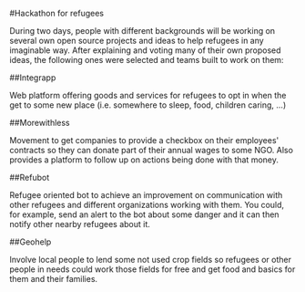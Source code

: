 #Hackathon for refugees

During two days, people with different backgrounds will be working on several own open source projects and ideas to help refugees in any imaginable way.
After explaining and voting many of their own proposed ideas, the following ones were selected and teams built to work on them:

##Integrapp

Web platform offering goods and services for refugees to opt in when the get to some new place (i.e. somewhere to sleep, food, children caring, ...)

##Morewithless

Movement to get companies to provide a checkbox on their employees' contracts so they can donate part of their annual wages to some NGO. Also provides a platform to follow up on actions being done with that money.

##Refubot

Refugee oriented bot to achieve an improvement on communication with other refugees and different organizations working with them. You could, for example, send an alert to the bot about some danger and it can then notify other nearby refugees about it.

##Geohelp

Involve local people to lend some not used crop fields so refugees or other people in needs could work those fields for free and get food and basics for them and their families.
